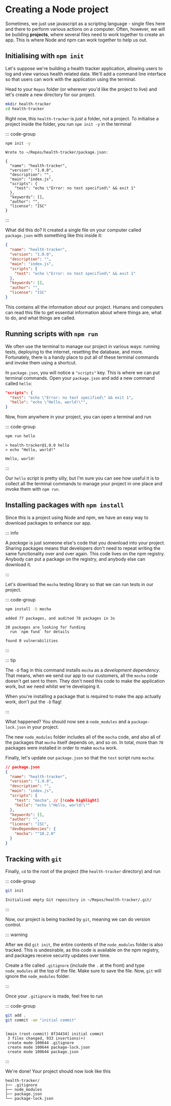 # Creating a Node project

Sometimes, we just use javascript as a scripting language - single files here
and there to perform various actions on a computer. Often, however, we will be
building **projects**, where several files need to work together to create an
app. This is where Node and npm can work together to help us out.

## Initialising with `npm init`

Let's suppose we're building a health tracker application, allowing users to log
and view various health related data. We'll add a command line interface so that
users can work with the application using the terminal.

Head to your `Repos` folder (or wherever you'd like the project to live) and
let's create a new directory for our project.

```bash
mkdir health-tracker
cd health-tracker
```

Right now, this `health-tracker` is _just_ a folder, not a project. To
initialise a project inside the folder, you run `npm init -y` in the terminal

::: code-group

```bash
npm init -y
```

```console [output]
Wrote to ~/Repos/health-tracker/package.json:

{
  "name": "health-tracker",
  "version": "1.0.0",
  "description": "",
  "main": "index.js",
  "scripts": {
    "test": "echo \"Error: no test specified\" && exit 1"
  },
  "keywords": [],
  "author": "",
  "license": "ISC"
}
```

:::

What did this do? It created a single file on your computer called
`package.json` with something like this inside it:

```json
{
  "name": "health-tracker",
  "version": "1.0.0",
  "description": "",
  "main": "index.js",
  "scripts": {
    "test": "echo \"Error: no test specified\" && exit 1"
  },
  "keywords": [],
  "author": "",
  "license": "ISC"
}
```

This contains all the information _about_ our project. Humans and computers can
read this file to get essential information about where things are, what to do,
and what things are called.

## Running scripts with `npm run`

We often use the terminal to manage our project in various ways: running tests,
deploying to the internet, resetting the database, and more. Fortunately, there
is a handy place to put all of these terminal commands and invoke them using a
shortcut.

In `package.json`, you will notice a `"scripts"` key. This is where we can put
terminal commands. Open your `package.json` and add a new command called
`hello`:

```json
"scripts": {
  "test": "echo \"Error: no test specified\" && exit 1",
  "hello": "echo \"Hello, world!\"",
}
```

Now, from anywhere in your project, you can open a terminal and run

::: code-group

```bash
npm run hello
```

```console [output]
> health-tracker@1.0.0 hello
> echo "Hello, world!"

Hello, world!
```

:::

Our `hello` script is pretty silly, but I'm sure you can see how useful it is to
collect all the terminal commands to manage your project in one place and invoke
them with `npm run`.

## Installing packages with `npm install`

Since this is a project using Node and npm, we have an easy way to download
packages to enhance our app.

::: info

A _package_ is just someone else's code that you download into your project.
Sharing packages means that developers don't need to repeat writing the same
functionality over and over again. This code lives on the npm registry. Anybody
can put a package on the registry, and anybody else can download it.

:::

Let's download the `mocha` testing library so that we can run tests in our
project.

::: code-group

```bash
npm install -D mocha
```

```console [output]
added 77 packages, and audited 78 packages in 3s

20 packages are looking for funding
  run `npm fund` for details

found 0 vulnerabilities
```

:::

::: tip

The `-D` flag in this command installs `mocha` as a _development dependency_.
That means, when we send our app to our customers, all the `mocha` code doesn't
get sent to them. They don't need this code to make the application work, but
_we_ need whilst we're developing it.

When you're installing a package that is required to make the app actually work,
don't put the `-D` flag!

:::

What happened? You should now see a `node_modules` and a `package-lock.json` in
your project.

The new `node_modules` folder includes all of the `mocha` code, and also all of
the packages that `mocha` itself depends on, and so on. In total, more than `70`
packages were installed in order to make `mocha` work.

Finally, let's update our `package.json` so that the `test` script runs `mocha`:

```json
// package.json
{
  "name": "health-tracker",
  "version": "1.0.0",
  "description": "",
  "main": "index.js",
  "scripts": {
    "test": "mocha", // [!code highlight]
    "hello": "echo \"Hello, world!\""
  },
  "keywords": [],
  "author": "",
  "license": "ISC",
  "devDependencies": {
    "mocha": "^10.2.0"
  }
}
```

## Tracking with `git`

Finally, `cd` to the root of the project (the `health-tracker` directory) and
run

::: code-group

```bash
git init
```

```console [output]
Initialised empty Git repository in ~/Repos/health-tracker/.git/
```

:::

Now, our project is being tracked by `git`, meaning we can do version control.

::: warning

After we did `git init`, the entire contents of the `node_modules` folder is
also tracked. This is undesirable, as this code is available on the npm
registry, and packages receive security updates over time.

Create a file called `.gitignore` (include the `.` at the front) and type
`node_modules` at the top of the file. Make sure to save the file. Now, `git`
will ignore the `node_modules` folder.

:::

Once your `.gitignore` is made, feel free to run

::: code-group

```bash
git add .
git commit -am "initial commit"
```

```console [output]

[main (root-commit) 8f34434] initial commit
 3 files changed, 933 insertions(+)
 create mode 100644 .gitignore
 create mode 100644 package-lock.json
 create mode 100644 package.json

```

:::

We're done! Your project should now look like this

```
health-tracker/
├── .gitignore
├── node_modules
├── package.json
└── package-lock.json
```
